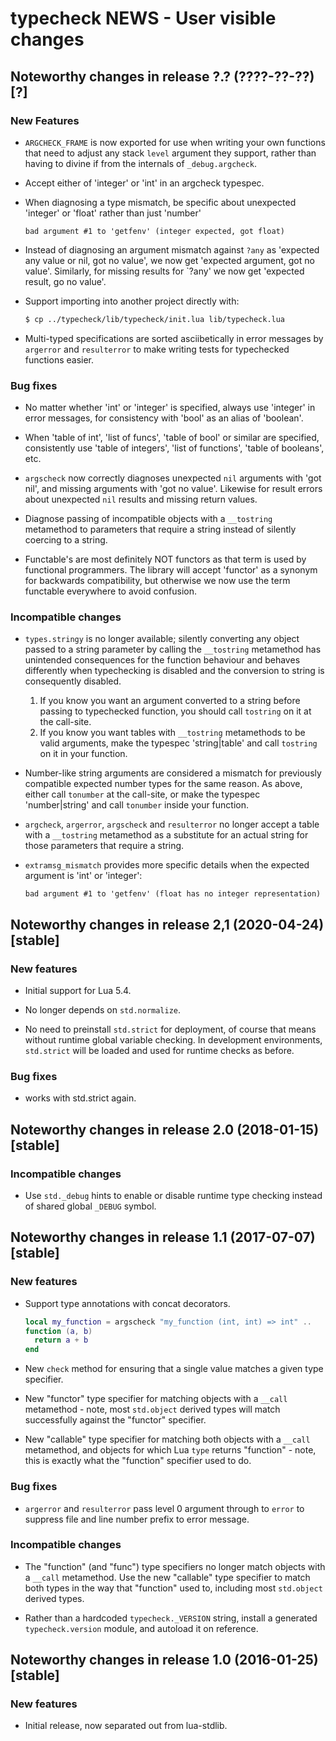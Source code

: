 # typecheck NEWS - User visible changes

## Noteworthy changes in release ?.? (????-??-??) [?]

### New Features

  - `ARGCHECK_FRAME` is now exported for use when writing your own
    functions that need to adjust any stack `level` argument they
    support, rather than having to divine if from the internals of
    `_debug.argcheck`.

  - Accept either of 'integer' or 'int' in an argcheck typespec.

  - When diagnosing a type mismatch, be specific about unexpected
    'integer' or 'float' rather than just 'number'

    ```
    bad argument #1 to 'getfenv' (integer expected, got float)
    ```

  - Instead of diagnosing an argument mismatch against `?any` as
    'expected any value or nil, got no value', we now get
    'expected argument, got no value'.  Similarly, for missing
    results for `?any' we now get 'expected result, go no value'.

  - Support importing into another project directly with:

    ```sh
    $ cp ../typecheck/lib/typecheck/init.lua lib/typecheck.lua
    ```

  - Multi-typed specifications are sorted asciibetically in error
    messages by `argerror` and `resulterror` to make writing tests
    for typechecked functions easier.

### Bug fixes

  - No matter whether 'int' or 'integer' is specified, always use
    'integer' in error messages, for consistency with 'bool' as an
    alias of 'boolean'.

  - When 'table of int', 'list of funcs', 'table of bool' or
    similar are specified, consistently use 'table of integers',
    'list of functions', 'table of booleans', etc.

  - `argscheck` now correctly diagnoses unexpected `nil` arguments
    with 'got nil', and missing arguments with 'got no value'.
    Likewise for result errors about unexpected `nil` results and
    missing return values.

  - Diagnose passing of incompatible objects with a `__tostring`
    metamethod to parameters that require a string instead of silently
    coercing to a string.

  - Functable's are most definitely NOT functors as that term is used
    by functional programmers.  The library will accept 'functor'
    as a synonym for backwards compatibility, but otherwise we now
    use the term functable everywhere to avoid confusion.

### Incompatible changes

  - `types.stringy` is no longer available; silently converting any
    object passed to a string parameter by calling the `__tostring`
    metamethod has unintended consequences for the function behaviour
    and behaves differently when typechecking is disabled and the
    conversion to string is consequently disabled.

    1. If you know you want an argument converted to a string before
       passing to typechecked function, you should call `tostring` on
       it at the call-site.
    2. If you know you want tables with `__tostring` metamethods to
       be valid arguments, make the typespec 'string|table' and call
       `tostring` on it in your function.

  - Number-like string arguments are considered a mismatch for
    previously compatible expected number types for the same reason.
    As above, either call `tonumber` at the call-site, or make the
    typespec 'number|string' and call `tonumber` inside your function.

  - `argcheck`, `argerror`, `argscheck` and `resulterror` no longer
    accept a table with a `__tostring` metamethod as a substitute for
    an actual string for those parameters that require a string.

  - `extramsg_mismatch` provides more specific details when the
    expected argument is 'int' or 'integer':

    ```
    bad argument #1 to 'getfenv' (float has no integer representation)
    ```


## Noteworthy changes in release 2,1 (2020-04-24) [stable]

### New features

  - Initial support for Lua 5.4.

  - No longer depends on `std.normalize`.

  - No need to preinstall `std.strict` for deployment, of course that
    means without runtime global variable checking.  In development
    environments, `std.strict` will be loaded and used for runtime
    checks as before.

### Bug fixes

  - works with std.strict again.


## Noteworthy changes in release 2.0 (2018-01-15) [stable]

### Incompatible changes

  - Use `std._debug` hints to enable or disable runtime type
    checking instead of shared global `_DEBUG` symbol.


## Noteworthy changes in release 1.1 (2017-07-07) [stable]

### New features

  - Support type annotations with concat decorators.

    ```lua
    local my_function = argscheck "my_function (int, int) => int" ..
    function (a, b)
      return a + b
    end
    ```

  - New `check` method for ensuring that a single value matches a
    given type specifier.

  - New "functor" type specifier for matching objects with a `__call`
    metamethod - note, most `std.object` derived types will match
    successfully against the "functor" specifier.

  - New "callable" type specifier for matching both objects with a
    `__call` metamethod, and objects for which Lua `type` returns
    "function" - note, this is exactly what the "function" specifier
    used to do.

### Bug fixes

  - `argerror` and `resulterror` pass level 0 argument through to
    `error` to suppress file and line number prefix to error message.

### Incompatible changes

  - The "function" (and "func") type specifiers no longer match objects
    with a `__call` metamethod.  Use the new "callable" type specifier
    to match both types in the way that "function" used to, including
    most `std.object` derived types.

  - Rather than a hardcoded `typecheck._VERSION` string, install a
    generated `typecheck.version` module, and autoload it on reference.


## Noteworthy changes in release 1.0 (2016-01-25) [stable]

### New features

  - Initial release, now separated out from lua-stdlib.
